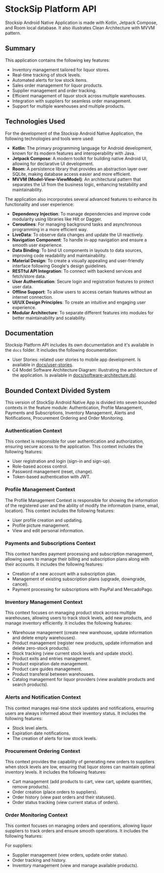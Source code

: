 # StockSip Platform API #

Stocksip Android Native Application is made with Kotlin, Jetpack Compose, and Room local database. It also illustrates Clean Architecture with MVVM pattern.

## Summary ##

This application contains the following key features:

- Inventory management tailored for liquor stores.
- Real-time tracking of stock levels.
- Automated alerts for low stock items.
- Sales order management for liquor products.
- Supplier management and order tracking.
- Efficient management of liquor stock across multiple warehouses.
- Integration with suppliers for seamless order management.
- Support for multiple warehouses and multiple products.

## Technologies Used ##

For the development of the Stocksip Android Native Application, the following technologies and tools were used:

- **Kotlin**: The primary programming language for Android development, known for its modern features and interoperability with Java.
- **Jetpack Compose**: A modern toolkit for building native Android UI, allowing for declarative UI development.
- **Room**: A persistence library that provides an abstraction layer over SQLite, making database access easier and more efficient.
- **MVVM (Model-View-ViewModel)**: An architectural pattern that separates the UI from the business logic, enhancing testability and maintainability.

The application also incorporates several advanced features to enhance its functionality and user experience:

- **Dependency Injection**: To manage dependencies and improve code modularity using libraries like Hilt or Dagger.
- **Coroutines**: For managing background tasks and asynchronous programming in a more efficient way.
- **LiveData**: To observe data changes and update the UI reactively.
- **Navigation Component**: To handle in-app navigation and ensure a smooth user experience.
- **Data Binding**: To bind UI components in layouts to data sources, improving code readability and maintainability.
- **Material Design**: To create a visually appealing and user-friendly interface following Google's design guidelines.
- **RESTful API Integration**: To connect with backend services and fetch/store data.
- **User Authentication**: Secure login and registration features to protect user data.
- **Offline Support**: To allow users to access certain features without an internet connection.
- **UI/UX Design Principles**: To create an intuitive and engaging user experience.
- **Modular Architecture**: To separate different features into modules for better maintainability and scalability.

## Documentation

Stocksip Platform API includes its own documentation and it's available in the `docs` folder. It includes the following documentation:

- User Stories: related user stories to mobile app development. Is available in [docs/user-stories](docs/user-stories.md).
- C4 Model Software Architecture Diagram: illustrating the architecture of the application. Is available in [docs/software-architecture.dsl](docs/software-architecture.dsl).

## Bounded Context Divided System ##

This version of StockSip Android Native App is divided into seven bounded contexts in the feature module: Authentication, Profile Management, Payments and Subscriptions, Inventory Management, Alerts and Notifications, Procurement Ordering and Order Monitoring.

### Authentication Context

This context is responsible for user authentication and authorization, ensuring secure access to the application.
This context includes the following features:

- User registration and login (sign-in and sign-up).
- Role-based access control.
- Password management (reset, change).
- Token-based authentication with JWT.

### Profile Management Context

The Profile Management Context is responsible for showing the information of the registered user and the ability of modify the information (name, email, location).
This context includes the following features:

- User profile creation and updating.
- Profile picture management.
- View and edit personal information.

### Payments and Subscriptions Context

This context handles payment processing and subscription management, allowing users to manage their billing and subscription plans along with their accounts. It includes the following features:

- Creation of a new account with a subscription plan.
- Management of existing subscription plans (upgrade, downgrade, cancel).
- Payment processing for subscriptions with PayPal and MercadoPago.

### Inventory Management Context

This context focuses on managing product stock across multiple warehouses, allowing users to track stock levels, add new products, and manage inventory efficiently. It includes the following features:

- Warehouse management (create new warehouse, update information and delete empty warehouses).
- Product management (register new products, update information and delete zero-stock products).
- Stock tracking (view current stock levels and update stock).
- Product exits and entries management.
- Product expiration date management.
- Product care guides management.
- Product transferal between warehouses.
- Catalog management for liquor providers (view available products and search products).

### Alerts and Notification Context

This context manages real-time stock updates and notifications, ensuring users are always informed about their inventory status. It includes the following features:

- Stock level alerts.
- Expiration date notifications.
- The creation of alerts for low stock levels.

### Procurement Ordering Context

This context provides the capability of generating new orders to suppliers when stock levels are low, ensuring that liquor stores can maintain optimal inventory levels. It includes the following features:

- Cart management (add products to cart, view cart, update quantities, remove products).
- Order creation (place orders to suppliers).
- Order history (view past orders and their statuses).
- Order status tracking (view current status of orders).

### Order Monitoring Context

This context focuses on managing orders and operations, allowing liquor suppliers to track orders and ensure smooth operations. It includes the following features:

For suppliers:

- Supplier management (view orders, update order status).
- Order tracking and history.
- Inventory management (view and manage available products).